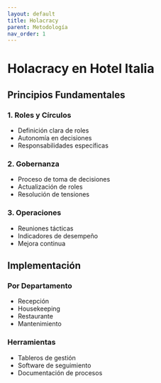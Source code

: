 ```yaml
---
layout: default
title: Holacracy
parent: Metodología
nav_order: 1
---
```


# Holacracy en Hotel Italia

## Principios Fundamentales

### 1. Roles y Círculos
- Definición clara de roles
- Autonomía en decisiones
- Responsabilidades específicas

### 2. Gobernanza
- Proceso de toma de decisiones
- Actualización de roles
- Resolución de tensiones

### 3. Operaciones
- Reuniones tácticas
- Indicadores de desempeño
- Mejora continua

## Implementación

### Por Departamento
- Recepción
- Housekeeping
- Restaurante
- Mantenimiento

### Herramientas
- Tableros de gestión
- Software de seguimiento
- Documentación de procesos